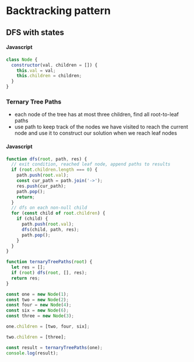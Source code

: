 # Backtracking pattern
## DFS with states
#### Javascript
```javascript
class Node {
  constructor(val, children = []) {
    this.val = val;
    this.children = children;
  }
}
```
### Ternary Tree Paths
- each node of the tree has at most three children, find all root-to-leaf paths
- use path to keep track of the nodes we have visited to reach the current node and use it to construct our solution when we reach leaf nodes
#### Javascript
```javascript
function dfs(root, path, res) {
  // exit condition, reached leaf node, append paths to results
  if (root.children.length === 0) {
    path.push(root.val);
    const cur_path = path.join('->');
    res.push(cur_path);
    path.pop();
    return;
  }
  // dfs on each non-null child
  for (const child of root.children) {
    if (child) {
      path.push(root.val);
      dfs(child, path, res);
      path.pop();
    }
  }
}

function ternaryTreePaths(root) {
  let res = [];
  if (root) dfs(root, [], res);
  return res;
}

const one = new Node(1);
const two = new Node(2);
const four = new Node(4);
const six = new Node(6);
const three = new Node(3);

one.children = [two, four, six];

two.children = [three];

const result = ternaryTreePaths(one);
console.log(result);
```
